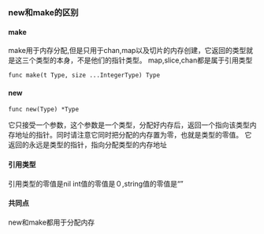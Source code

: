### new和make的区别

#### make
make用于内存分配,但是只用于chan,map以及切片的内存创建，它返回的类型就是这三个类型的本身，不是他们的指针类型。
map,slice,chan都是属于引用类型
```
func make(t Type, size ...IntegerType) Type
```
#### new
```
func new(Type) *Type
```
它只接受一个参数，这个参数是一个类型，分配好内存后，返回一个指向该类型内存地址的指针。同时请注意它同时把分配的内存置为零，也就是类型的零值。
它返回的永远是类型的指针，指向分配类型的内存地址

#### 引用类型
引用类型的零值是nil
int值的零值是０,string值的零值是“”

#### 共同点
new和make都用于分配内存